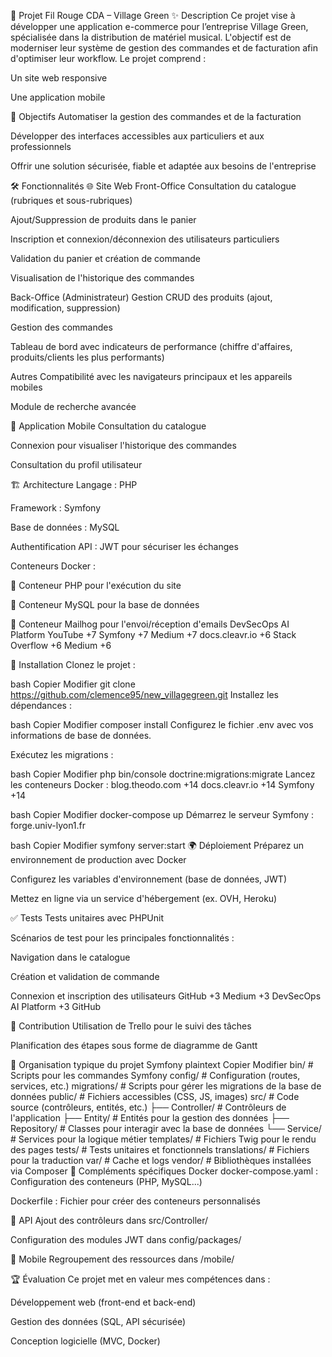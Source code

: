 🎵 Projet Fil Rouge CDA – Village Green
✨ Description
Ce projet vise à développer une application e-commerce pour l’entreprise Village Green, spécialisée dans la distribution de matériel musical. L'objectif est de moderniser leur système de gestion des commandes et de facturation afin d'optimiser leur workflow. Le projet comprend :​

Un site web responsive

Une application mobile​

🎯 Objectifs
Automatiser la gestion des commandes et de la facturation

Développer des interfaces accessibles aux particuliers et aux professionnels

Offrir une solution sécurisée, fiable et adaptée aux besoins de l'entreprise​

🛠 Fonctionnalités
🌐 Site Web
Front-Office
Consultation du catalogue (rubriques et sous-rubriques)

Ajout/Suppression de produits dans le panier

Inscription et connexion/déconnexion des utilisateurs particuliers

Validation du panier et création de commande

Visualisation de l'historique des commandes​

Back-Office (Administrateur)
Gestion CRUD des produits (ajout, modification, suppression)

Gestion des commandes

Tableau de bord avec indicateurs de performance (chiffre d'affaires, produits/clients les plus performants)​

Autres
Compatibilité avec les navigateurs principaux et les appareils mobiles

Module de recherche avancée​

📱 Application Mobile
Consultation du catalogue

Connexion pour visualiser l'historique des commandes

Consultation du profil utilisateur​

🏗 Architecture
Langage : PHP

Framework : Symfony

Base de données : MySQL

Authentification API : JWT pour sécuriser les échanges

Conteneurs Docker :

🐳 Conteneur PHP pour l'exécution du site

🐳 Conteneur MySQL pour la base de données

🐳 Conteneur Mailhog pour l'envoi/réception d'emails​
DevSecOps AI Platform
YouTube
+7
Symfony
+7
Medium
+7
docs.cleavr.io
+6
Stack Overflow
+6
Medium
+6

🚀 Installation
Clonez le projet :​

bash
Copier
Modifier
git clone https://github.com/clemence95/new_villagegreen.git
Installez les dépendances :​

bash
Copier
Modifier
composer install
Configurez le fichier .env avec vos informations de base de données.​

Exécutez les migrations :​

bash
Copier
Modifier
php bin/console doctrine:migrations:migrate
Lancez les conteneurs Docker :​
blog.theodo.com
+14
docs.cleavr.io
+14
Symfony
+14

bash
Copier
Modifier
docker-compose up
Démarrez le serveur Symfony :​
forge.univ-lyon1.fr

bash
Copier
Modifier
symfony server:start
🌍 Déploiement
Préparez un environnement de production avec Docker

Configurez les variables d'environnement (base de données, JWT)

Mettez en ligne via un service d'hébergement (ex. OVH, Heroku)​

✅ Tests
Tests unitaires avec PHPUnit

Scénarios de test pour les principales fonctionnalités :

Navigation dans le catalogue

Création et validation de commande

Connexion et inscription des utilisateurs​
GitHub
+3
Medium
+3
DevSecOps AI Platform
+3
GitHub

🤝 Contribution
Utilisation de Trello pour le suivi des tâches

Planification des étapes sous forme de diagramme de Gantt​

📂 Organisation typique du projet Symfony
plaintext
Copier
Modifier
bin/             # Scripts pour les commandes Symfony
config/          # Configuration (routes, services, etc.)
migrations/      # Scripts pour gérer les migrations de la base de données
public/          # Fichiers accessibles (CSS, JS, images)
src/             # Code source (contrôleurs, entités, etc.)
  ├── Controller/  # Contrôleurs de l'application
  ├── Entity/      # Entités pour la gestion des données
  ├── Repository/  # Classes pour interagir avec la base de données
  └── Service/     # Services pour la logique métier
templates/       # Fichiers Twig pour le rendu des pages
tests/           # Tests unitaires et fonctionnels
translations/    # Fichiers pour la traduction
var/             # Cache et logs
vendor/          # Bibliothèques installées via Composer
🐳 Compléments spécifiques Docker
docker-compose.yaml : Configuration des conteneurs (PHP, MySQL...)

Dockerfile : Fichier pour créer des conteneurs personnalisés​

🔌 API
Ajout des contrôleurs dans src/Controller/

Configuration des modules JWT dans config/packages/​

📱 Mobile
Regroupement des ressources dans /mobile/​

🏆 Évaluation
Ce projet met en valeur mes compétences dans :

Développement web (front-end et back-end)

Gestion des données (SQL, API sécurisée)

Conception logicielle (MVC, Docker)​

